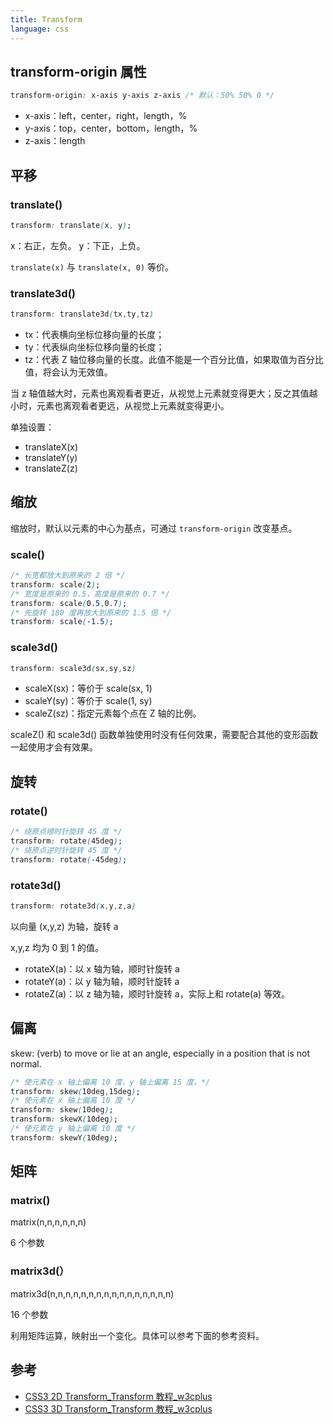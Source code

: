 ```yaml
---
title: Transform
language: css
---
```


## transform-origin 属性

```css
transform-origin: x-axis y-axis z-axis /* 默认：50% 50% 0 */
```

- x-axis：left，center，right，length，%
- y-axis：top，center，bottom，length，%
- z-axis：length

## 平移

### translate()
```css
transform: translate(x, y);
```

x：右正，左负。
y：下正，上负。

`translate(x)` 与 `translate(x, 0)` 等价。

### translate3d()

```css
transform: translate3d(tx,ty,tz)
```

- tx：代表横向坐标位移向量的长度；
- ty：代表纵向坐标位移向量的长度；
- tz：代表 Z 轴位移向量的长度。此值不能是一个百分比值，如果取值为百分比值，将会认为无效值。

当 z 轴值越大时，元素也离观看者更近，从视觉上元素就变得更大；反之其值越小时，元素也离观看者更远，从视觉上元素就变得更小。

单独设置：

- translateX(x)
- translateY(y)
- translateZ(z)

## 缩放

缩放时，默认以元素的中心为基点，可通过 `transform-origin` 改变基点。

### scale()

```css
/* 长宽都放大到原来的 2 倍 */
transform: scale(2);
/* 宽度是原来的 0.5，高度是原来的 0.7 */
transform: scale(0.5,0.7);
/* 先旋转 180 度再放大到原来的 1.5 倍 */
transform: scale(-1.5);
```

### scale3d()

```css
transform: scale3d(sx,sy,sz)
```

* scaleX(sx)：等价于 scale(sx, 1)
* scaleY(sy)：等价于 scale(1, sy)
* scaleZ(sz)：指定元素每个点在 Z 轴的比例。

scaleZ() 和 scale3d() 函数单独使用时没有任何效果，需要配合其他的变形函数一起使用才会有效果。

## 旋转

### rotate()

```css
/* 绕原点顺时针旋转 45 度 */
transform: rotate(45deg);
/* 绕原点逆时针旋转 45 度 */
transform: rotate(-45deg);
```

### rotate3d()

```css
transform: rotate3d(x,y,z,a)
```

以向量 (x,y,z) 为轴，旋转 a

x,y,z 均为 0 到 1 的值。

- rotateX(a)：以 x 轴为轴，顺时针旋转 a
- rotateY(a)：以 y 轴为轴，顺时针旋转 a
- rotateZ(a)：以 z 轴为轴，顺时针旋转 a，实际上和 rotate(a) 等效。

## 偏离

skew: (verb) to move or lie at an angle, especially in a position that is not normal.

```css
/* 使元素在 x 轴上偏离 10 度，y 轴上偏离 15 度。*/
transform: skew(10deg,15deg);
/* 使元素在 x 轴上偏离 10 度 */
transform: skew(10deg);
transform: skewX(10deg);
/* 使元素在 y 轴上偏离 10 度 */
transform: skewY(10deg);
```

## 矩阵

### matrix()

matrix(n,n,n,n,n,n)

6 个参数

### matrix3d(）

matrix3d(n,n,n,n,n,n,n,n,n,n,n,n,n,n,n,n)

16 个参数

利用矩阵运算，映射出一个变化。具体可以参考下面的参考资料。

## 参考

- [CSS3 2D Transform_Transform 教程_w3cplus](http://www.w3cplus.com/css3/css3-2d-transform.html)
- [CSS3 3D Transform_Transform 教程_w3cplus](http://www.w3cplus.com/css3/css3-3d-transform.html)
